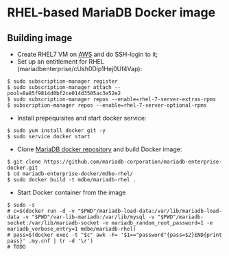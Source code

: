 # RHEL-based MariaDB Docker image

## Building image

* Create RHEL7 VM on [AWS](https://us-west-2.console.aws.amazon.com/ec2/v2/home?region=us-west-2) and do SSH-login to it;
* Set up an entitlement for RHEL (mariadbenterprise/cUsh0Dip1Hej0Uf4Vap):

```
$ sudo subscription-manager register
$ sudo subscription-manager attach --pool=8a85f9814d0bf2ce014d3505ac3e52e2
$ sudo subscription-manager repos --enable=rhel-7-server-extras-rpms
$ subscription-manager repos --enable=rhel-7-server-optional-rpms
```

* Install prepequisites and start docker service:

```
$ sudo yum install docker git -y
$ sudo service docker start
```

* Clone [MariaDB docker repository](https://github.com/mariadb-corporation/mariadb-enterprise-docker) and build Docker image:

```
$ git clone https://github.com/mariadb-corporation/mariadb-enterprise-docker.git
$ cd mariadb-enterprise-docker/mdbe-rhel/
$ sudo docker build -t mdbe/mariadb-rhel .
```

* Start Docker container from the image

```
$ sudo -s
# c=$(docker run -d -v "$PWD"/mariadb-load-data:/var/lib/mariadb-load-data -v "$PWD"/var-lib-mariadb:/var/lib/mysql -v "$PWD"/mariadb-socket:/var/lib/mariadb-socket -e mariadb_random_root_password=1 -e mariadb_verbose_entry=1 mdbe/mariadb-rhel)
# pass=$(docker exec -t "$c" awk -F= '$1=="password"{pass=$2}END{print pass}' .my.cnf | tr -d '\r')
# TODO
```
